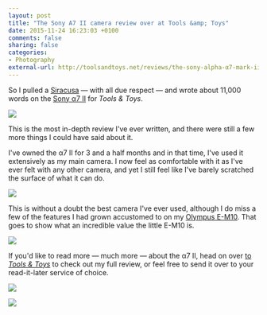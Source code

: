 ```yaml
---
layout: post
title: "The Sony A7 II camera review over at Tools &amp; Toys"
date: 2015-11-24 16:23:03 +0100
comments: false
sharing: false
categories: 
- Photography
external-url: http://toolsandtoys.net/reviews/the-sony-alpha-α7-mark-ii-camera-review/
---
```


So I pulled a [Siracusa](https://twitter.com/siracusa) — with all due respect — and wrote about 11,000 words on the [Sony α7 II](http://amzn.to/1XcqVsu) for _Tools & Toys_.

<p class="full-width"><img src="https://farm6.staticflickr.com/5668/23197853311_f9379f5e33_o.jpg"/></p>

This is the most in-depth review I've ever written, and there were still a few more things I could have said about it.

I've owned the α7 II for 3 and a half months and in that time, I've used it extensively as my main camera. I now feel as comfortable with it as I've ever felt with any other camera, and yet I still feel like I've barely scratched the surface of what it can do.

<p class="full-width"><img src="https://farm1.staticflickr.com/590/22886369357_11725e7e5e_o.jpg"/></p>

This is without a doubt the best camera I've ever used, although I do miss a few of the features I had grown accustomed to on my [Olympus E-M10](http://amzn.to/1XcrXVs). That goes to show what an incredible value the little E-M10 is.

<p class="full-width"><img src="https://farm1.staticflickr.com/692/22652083274_1c4e84de94_o.jpg"/></p>

If you'd like to read more — much more — about the α7 II, head on over [to _Tools & Toys_](http://toolsandtoys.net/reviews/the-sony-alpha-α7-mark-ii-camera-review/) to check out my full review, or feel free to send it over to your read-it-later service of choice.

<p class="full-width"><img src="https://farm6.staticflickr.com/5784/22984631900_1448525927_o.jpg"/></p>

<p class="full-width"><img src="https://farm6.staticflickr.com/5728/21288649033_7e24108090_o.jpg"/></p>
